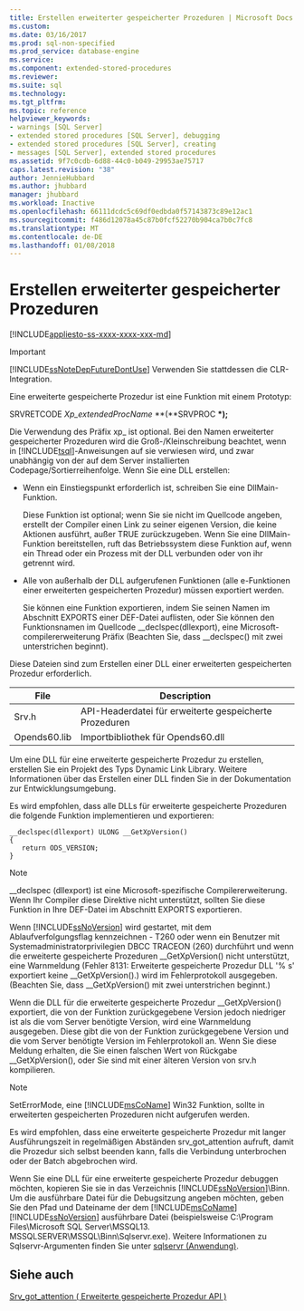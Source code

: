 ```yaml
---
title: Erstellen erweiterter gespeicherter Prozeduren | Microsoft Docs
ms.custom: 
ms.date: 03/16/2017
ms.prod: sql-non-specified
ms.prod_service: database-engine
ms.service: 
ms.component: extended-stored-procedures
ms.reviewer: 
ms.suite: sql
ms.technology: 
ms.tgt_pltfrm: 
ms.topic: reference
helpviewer_keywords:
- warnings [SQL Server]
- extended stored procedures [SQL Server], debugging
- extended stored procedures [SQL Server], creating
- messages [SQL Server], extended stored procedures
ms.assetid: 9f7c0cdb-6d88-44c0-b049-29953ae75717
caps.latest.revision: "38"
author: JennieHubbard
ms.author: jhubbard
manager: jhubbard
ms.workload: Inactive
ms.openlocfilehash: 66111dcdc5c69df0edbda0f57143873c89e12ac1
ms.sourcegitcommit: f486d12078a45c87b0fcf52270b904ca7b0c7fc8
ms.translationtype: MT
ms.contentlocale: de-DE
ms.lasthandoff: 01/08/2018
---
```

# <a name="creating-extended-stored-procedures"></a>Erstellen erweiterter gespeicherter Prozeduren
[!INCLUDE[appliesto-ss-xxxx-xxxx-xxx-md](../../includes/appliesto-ss-xxxx-xxxx-xxx-md.md)]
    
> [!IMPORTANT]  
>  [!INCLUDE[ssNoteDepFutureDontUse](../../includes/ssnotedepfuturedontuse-md.md)] Verwenden Sie stattdessen die CLR-Integration.  
  
 Eine erweiterte gespeicherte Prozedur ist eine Funktion mit einem Prototyp:  
  
 SRVRETCODE *Xp_extendedProcName* **(**SRVPROC  **\*);**  
  
 Die Verwendung des Präfix xp_ ist optional. Bei den Namen erweiterter gespeicherter Prozeduren wird die Groß-/Kleinschreibung beachtet, wenn in [!INCLUDE[tsql](../../includes/tsql-md.md)]-Anweisungen auf sie verwiesen wird, und zwar unabhängig von der auf dem Server installierten Codepage/Sortierreihenfolge. Wenn Sie eine DLL erstellen:  
  
-   Wenn ein Einstiegspunkt erforderlich ist, schreiben Sie eine DllMain-Funktion.  
  
     Diese Funktion ist optional; wenn Sie sie nicht im Quellcode angeben, erstellt der Compiler einen Link zu seiner eigenen Version, die keine Aktionen ausführt, außer TRUE zurückzugeben. Wenn Sie eine DllMain-Funktion bereitstellen, ruft das Betriebssystem diese Funktion auf, wenn ein Thread oder ein Prozess mit der DLL verbunden oder von ihr getrennt wird.  
  
-   Alle von außerhalb der DLL aufgerufenen Funktionen (alle e-Funktionen einer erweiterten gespeicherten Prozedur) müssen exportiert werden.  
  
     Sie können eine Funktion exportieren, indem Sie seinen Namen im Abschnitt EXPORTS einer DEF-Datei auflisten, oder Sie können den Funktionsnamen im Quellcode __declspec(dllexport), eine Microsoft-compilererweiterung Präfix (Beachten Sie, dass \__declspec() mit zwei unterstrichen beginnt).  
  
 Diese Dateien sind zum Erstellen einer DLL einer erweiterten gespeicherten Prozedur erforderlich.  
  
|File|Description|  
|----------|-----------------|  
|Srv.h|API-Headerdatei für erweiterte gespeicherte Prozeduren|  
|Opends60.lib|Importbibliothek für Opends60.dll|  
  
 Um eine DLL für eine erweiterte gespeicherte Prozedur zu erstellen, erstellen Sie ein Projekt des Typs Dynamic Link Library. Weitere Informationen über das Erstellen einer DLL finden Sie in der Dokumentation zur Entwicklungsumgebung.  
  
 Es wird empfohlen, dass alle DLLs für erweiterte gespeicherte Prozeduren die folgende Funktion implementieren und exportieren:  
  
```  
__declspec(dllexport) ULONG __GetXpVersion()  
{  
   return ODS_VERSION;  
}  
```  
  
> [!NOTE]  
>  __declspec (dllexport) ist eine Microsoft-spezifische Compilererweiterung. Wenn Ihr Compiler diese Direktive nicht unterstützt, sollten Sie diese Funktion in Ihre DEF-Datei im Abschnitt EXPORTS exportieren.  
  
 Wenn [!INCLUDE[ssNoVersion](../../includes/ssnoversion-md.md)] wird gestartet, mit dem Ablaufverfolgungsflag kennzeichnen - T260 oder wenn ein Benutzer mit Systemadministratorprivilegien DBCC TRACEON (260) durchführt und wenn die erweiterte gespeicherte Prozeduren __GetXpVersion() nicht unterstützt, eine Warnmeldung (Fehler 8131: Erweiterte gespeicherte Prozedur DLL '% s' exportiert keine \__GetXpVersion().) wird im Fehlerprotokoll ausgegeben. (Beachten Sie, dass \__GetXpVersion() mit zwei unterstrichen beginnt.)  
  
 Wenn die DLL für die erweiterte gespeicherte Prozedur __GetXpVersion() exportiert, die von der Funktion zurückgegebene Version jedoch niedriger ist als die vom Server benötigte Version, wird eine Warnmeldung ausgegeben. Diese gibt die von der Funktion zurückgegebene Version und die vom Server benötigte Version im Fehlerprotokoll an. Wenn Sie diese Meldung erhalten, die Sie einen falschen Wert von Rückgabe \__GetXpVersion(), oder Sie sind mit einer älteren Version von srv.h kompilieren.  
  
> [!NOTE]  
>  SetErrorMode, eine [!INCLUDE[msCoName](../../includes/msconame-md.md)] Win32 Funktion, sollte in erweiterten gespeicherten Prozeduren nicht aufgerufen werden.  
  
 Es wird empfohlen, dass eine erweiterte gespeicherte Prozedur mit langer Ausführungszeit in regelmäßigen Abständen srv_got_attention aufruft, damit die Prozedur sich selbst beenden kann, falls die Verbindung unterbrochen oder der Batch abgebrochen wird.  
  
 Wenn Sie eine DLL für eine erweiterte gespeicherte Prozedur debuggen möchten, kopieren Sie sie in das Verzeichnis [!INCLUDE[ssNoVersion](../../includes/ssnoversion-md.md)]\Binn. Um die ausführbare Datei für die Debugsitzung angeben möchten, geben Sie den Pfad und Dateiname der dem [!INCLUDE[msCoName](../../includes/msconame-md.md)] [!INCLUDE[ssNoVersion](../../includes/ssnoversion-md.md)] ausführbare Datei (beispielsweise C:\Program Files\Microsoft SQL Server\MSSQL13. MSSQLSERVER\MSSQL\Binn\Sqlservr.exe). Weitere Informationen zu Sqlservr-Argumenten finden Sie unter [sqlservr (Anwendung)](../../tools/sqlservr-application.md).  
  
## <a name="see-also"></a>Siehe auch  
 [Srv_got_attention &#40; Erweiterte gespeicherte Prozedur API &#41;](../../relational-databases/extended-stored-procedures-reference/srv-got-attention-extended-stored-procedure-api.md)  
  
  
